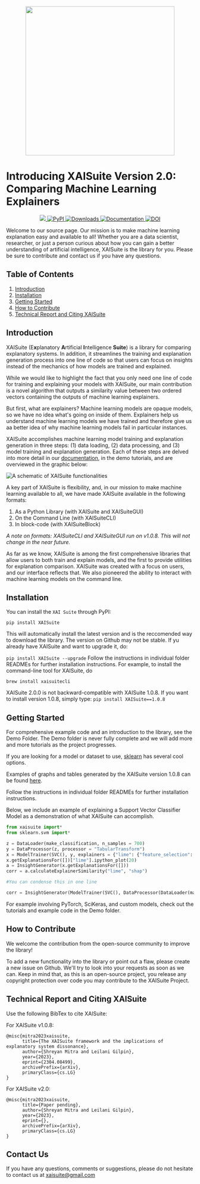 <p align="center">
    <br>
    <img src="https://user-images.githubusercontent.com/66180831/209478341-a1b4d80b-dbcb-448c-a3e0-109e27590ec5.png" width="400"/>
    <br>
<p>

# Introducing XAISuite Version 2.0: Comparing Machine Learning Explainers


<div align="center">
  <a href="#">
  <img src="https://img.shields.io/badge/Python-3.7, 3.8, 3.9, 3.10-blue">
  </a>
  
  <a href="https://pypi.python.org/pypi/XAISuite">
  <img alt="PyPI" src="https://img.shields.io/pypi/v/XAISuite"/>
  </a>
  
  <a href="https://pepy.tech/project/XAISuite">
  <img alt="Downloads" src="https://static.pepy.tech/badge/xaisuite">   
  </a>
  
  <a href="https://github.com/11301858/XAISuite">
  <img alt="Documentation" src="https://github.com/11301858/XAISuite/actions/workflows/docs.yml/badge.svg"/>
  </a>
  
  
  <a href="https://arxiv.org/abs/2304.08499">
  <img alt="DOI" src="https://zenodo.org/badge/DOI/10.48550/ARXIV.2304.08499.svg"/>
  </a>

</div>

Welcome to our source page. Our mission is to make machine learning explanation easy and available to all! Whether you are a data scientist, researcher, or just a person curious about how you can gain a better understanding of artificial intelligence, XAISuite is the library for you. Please be sure to contribute and contact us if you have any questions. 

## Table of Contents
1. [Introduction](#introduction)
2. [Installation](#installation)
3. [Getting Started](#getting-started)
4. [How to Contribute](#how-to-contribute)
5. [Technical Report and Citing XAISuite](#technical-report-and-citing-xaisuite)


## Introduction

XAISuite (E<b>x</b>planatory <b>A</b>rtificial <b>I</b>ntelligence <b>Suite</b>) is a library for comparing explanatory systems. In addition, it streamlines the training and explanation generation process into one line of code so that users can focus on insights instead of the mechanics of how models are trained and explained. 

While we would like to highlight the fact that you only need one line of code for training and explaining your models with XAISuite, our main contribution is a novel algorithm that outputs a similarity value between two ordered vectors containing the outputs of machine learning explainers. 

But first, what are explainers? Machine learning models are opaque models, so we have no idea what's going on inside of them. Explainers help us understand machine learning models we have trained and therefore give us aa better idea of why machine learning models fail in particular instances.

XAISuite accomplishes machine learning model training and explanation generation in three steps: (1) data loading, (2) data processing, and (3) model training and explanation generation. Each of these steps are delved into more detail in our [documentation](https://11301858.github.io/XAISuite), in the demo tutorials, and are overviewed in the graphic below: 


![A schematic of XAISuite functionalities](https://github.com/11301858/XAISuite/assets/66180831/b45ca3b3-10d3-458a-a2c6-6d25bc5abbd8)


A key part of XAISuite is flexibility, and, in our mission to make machine learning available to all, we have made XAISuite available in the following formats:

1. As a Python Library (with XAISuite and XAISuiteGUI)
2. On the Command Line (with XAISuiteCLI)
3. In block-code (with XAISuiteBlock)


*A note on formats: XAISuiteCLI and XAISuiteGUI run on v1.0.8. This will not change in the near future.* 


As far as we know, XAISuite is among the first comprehensive libraries that allow users to both train and explain models, and the first to provide utilities for explanation comparison. XAISuite was created with a focus on users, and our interface reflects that. We also pioneered the ability to interact with machine learning models on the command line.


## Installation

You can install the ``XAI Suite`` through PyPI:

``
pip install XAISuite
``

This will automatically install the latest version and is the reccomended way to download the library. The version on Github may not be stable. If yu already have XAISuite and want to upgrade it, do:

``
pip install XAISuite --upgrade
``
Follow the instructions in individual folder READMEs for further installation instructions. For example, to install the command-line tool for XAISuite, do


``
brew install xaisuitecli
``

XAISuite 2.0.0 is not backward-compatible with XAISuite 1.0.8. If you want to install version 1.0.8, simply type:
``
pip install XAISuite==1.0.8
``

## Getting Started

For comprehensive example code and an introduction to the library, see the Demo Folder. The Demo folder is never fully complete and we will add more and more tutorials as the project progresses.

If you are looking for a model or dataset to use, [sklearn](https://scikit-learn.org/stable/) has several cool options.

Examples of graphs and tables generated by the XAISuite version 1.0.8 can be found [here](https://drive.google.com/drive/u/2/folders/10t4_GYDPJl2sM9hDOuezbum-yqKpN4fc).

Follow the instructions in individual folder READMEs for further installation instructions.

Below, we include an example of explaining a Support Vector Classifier Model as a demonstration of what XAISuite can accomplish.

```python
from xaisuite import*
from sklearn.svm import*

z = DataLoader(make_classification, n_samples = 700)
y = DataProcessor(z, processor = "TabularTransform")
x = ModelTrainer(SVC(), y, explainers = {"lime": {"feature_selection": "none"}, "shap": {}})
x.getExplanationsFor([])["lime"].ipython_plot(20)
a = InsightGenerator(x.getExplanationsFor([]))
corr = a.calculateExplainerSimilarity("lime", "shap")

#You can condense this in one line

corr = InsightGenerator(ModelTrainer(SVC(), DataProcessor(DataLoader(make_classification, n_samples = 700) , processor = "TabularTransform"), explainers = {"lime": {"feature_selection": "none"}, "shap":{}}).getExplanationsFor([])).calculateExplainerSimilarity("lime", "shap")
```

For example involving PyTorch, SciKeras, and custom models, check out the tutorials and example code in the Demo folder. 

## How to Contribute

We welcome the contribution from the open-source community to improve the library!

To add a new functionality into the library or point out a flaw, please create a new issue on Github. We'll try to look into your requests as soon as we can. Keep in mind that, as this is an open-source project, you release any copyright protection over code you may contribute to the XAISuite Project.

## Technical Report and Citing XAISuite
Use the following BibTex to cite XAISuite:

For XAISuite v1.0.8:
```
@misc{mitra2023xaisuite,
      title={The XAISuite framework and the implications of explanatory system dissonance}, 
      author={Shreyan Mitra and Leilani Gilpin},
      year={2023},
      eprint={2304.08499},
      archivePrefix={arXiv},
      primaryClass={cs.LG}
}
```
For XAISuite v2.0:
```
@misc{mitra2023xaisuite,
      title={Paper pending}, 
      author={Shreyan Mitra and Leilani Gilpin},
      year={2023},
      eprint={},
      archivePrefix={arXiv},
      primaryClass={cs.LG}
}
```


## Contact Us
If you have any questions, comments or suggestions, please do not hesitate to contact us at xaisuite@gmail.com 
